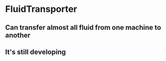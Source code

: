 # FluidTransporter
 Can transfer almost all fluid from one machine to another
---
 ## It's still developing